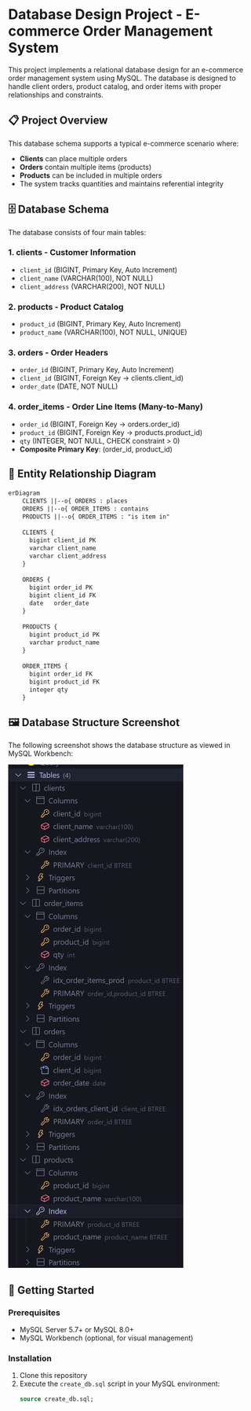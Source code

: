 # Database Design Project - E-commerce Order Management System

This project implements a relational database design for an e-commerce order management system using MySQL. The database is designed to handle client orders, product catalog, and order items with proper relationships and constraints.

## 📋 Project Overview

This database schema supports a typical e-commerce scenario where:

- **Clients** can place multiple orders
- **Orders** contain multiple items (products)
- **Products** can be included in multiple orders
- The system tracks quantities and maintains referential integrity

## 🗄️ Database Schema

The database consists of four main tables:

### 1. **clients** - Customer Information

- `client_id` (BIGINT, Primary Key, Auto Increment)
- `client_name` (VARCHAR(100), NOT NULL)
- `client_address` (VARCHAR(200), NOT NULL)

### 2. **products** - Product Catalog

- `product_id` (BIGINT, Primary Key, Auto Increment)
- `product_name` (VARCHAR(100), NOT NULL, UNIQUE)

### 3. **orders** - Order Headers

- `order_id` (BIGINT, Primary Key, Auto Increment)
- `client_id` (BIGINT, Foreign Key → clients.client_id)
- `order_date` (DATE, NOT NULL)

### 4. **order_items** - Order Line Items (Many-to-Many)

- `order_id` (BIGINT, Foreign Key → orders.order_id)
- `product_id` (BIGINT, Foreign Key → products.product_id)
- `qty` (INTEGER, NOT NULL, CHECK constraint > 0)
- **Composite Primary Key**: (order_id, product_id)

## 🔗 Entity Relationship Diagram

```mermaid
erDiagram
    CLIENTS ||--o{ ORDERS : places
    ORDERS ||--o{ ORDER_ITEMS : contains
    PRODUCTS ||--o{ ORDER_ITEMS : "is item in"

    CLIENTS {
      bigint client_id PK
      varchar client_name
      varchar client_address
    }

    ORDERS {
      bigint order_id PK
      bigint client_id FK
      date   order_date
    }

    PRODUCTS {
      bigint product_id PK
      varchar product_name
    }

    ORDER_ITEMS {
      bigint order_id FK
      bigint product_id FK
      integer qty
    }
```

## 🖼️ Database Structure Screenshot

The following screenshot shows the database structure as viewed in MySQL Workbench:

![Database Structure](image.png)

## 🚀 Getting Started

### Prerequisites

- MySQL Server 5.7+ or MySQL 8.0+
- MySQL Workbench (optional, for visual management)

### Installation

1. Clone this repository
2. Execute the `create_db.sql` script in your MySQL environment:
   ```sql
   source create_db.sql;
   ```

